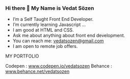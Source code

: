### Hi there 👋 My Name is Vedat Sözen

<!--
**vedatsozen/vedatsozen** is a ✨ _special_ ✨ repository because its `README.md` (this file) appears on your GitHub profile.

Here are some ideas to get you started:
-->

- I’m a Self Taught Front End Developer.
- I’m currently learning Javascript ...
- I am good at HTML and CSS.
- Ask me about anything about front end development.
- You can reach me: vedatsozen@gmail.com
- I am open to remote job offers.

MY PORTFOLIO 

Codepen : www.codepen.io/vedatsozen
Behance : www.behance.net/vedatsozen

